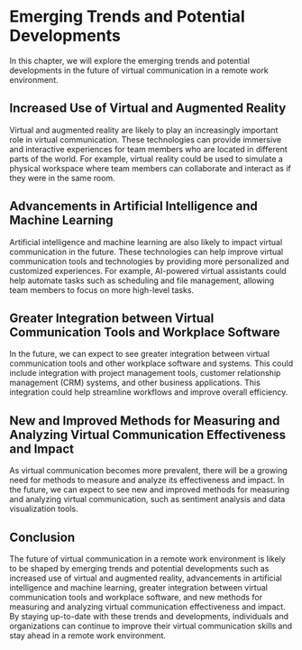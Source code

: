 Emerging Trends and Potential Developments
===================================================================================================================

In this chapter, we will explore the emerging trends and potential developments in the future of virtual communication in a remote work environment.

Increased Use of Virtual and Augmented Reality
----------------------------------------------

Virtual and augmented reality are likely to play an increasingly important role in virtual communication. These technologies can provide immersive and interactive experiences for team members who are located in different parts of the world. For example, virtual reality could be used to simulate a physical workspace where team members can collaborate and interact as if they were in the same room.

Advancements in Artificial Intelligence and Machine Learning
------------------------------------------------------------

Artificial intelligence and machine learning are also likely to impact virtual communication in the future. These technologies can help improve virtual communication tools and technologies by providing more personalized and customized experiences. For example, AI-powered virtual assistants could help automate tasks such as scheduling and file management, allowing team members to focus on more high-level tasks.

Greater Integration between Virtual Communication Tools and Workplace Software
------------------------------------------------------------------------------

In the future, we can expect to see greater integration between virtual communication tools and other workplace software and systems. This could include integration with project management tools, customer relationship management (CRM) systems, and other business applications. This integration could help streamline workflows and improve overall efficiency.

New and Improved Methods for Measuring and Analyzing Virtual Communication Effectiveness and Impact
---------------------------------------------------------------------------------------------------

As virtual communication becomes more prevalent, there will be a growing need for methods to measure and analyze its effectiveness and impact. In the future, we can expect to see new and improved methods for measuring and analyzing virtual communication, such as sentiment analysis and data visualization tools.

Conclusion
----------

The future of virtual communication in a remote work environment is likely to be shaped by emerging trends and potential developments such as increased use of virtual and augmented reality, advancements in artificial intelligence and machine learning, greater integration between virtual communication tools and workplace software, and new methods for measuring and analyzing virtual communication effectiveness and impact. By staying up-to-date with these trends and developments, individuals and organizations can continue to improve their virtual communication skills and stay ahead in a remote work environment.
